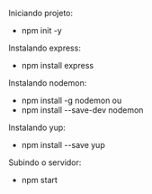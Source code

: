 Iniciando projeto: 
+ npm init -y 

Instalando express:
+ npm install express

Instalando nodemon:
+ npm install -g nodemon ou 
+ npm install --save-dev nodemon

Instalando  yup:
+ npm install --save yup

Subindo o servidor:
+ npm start
